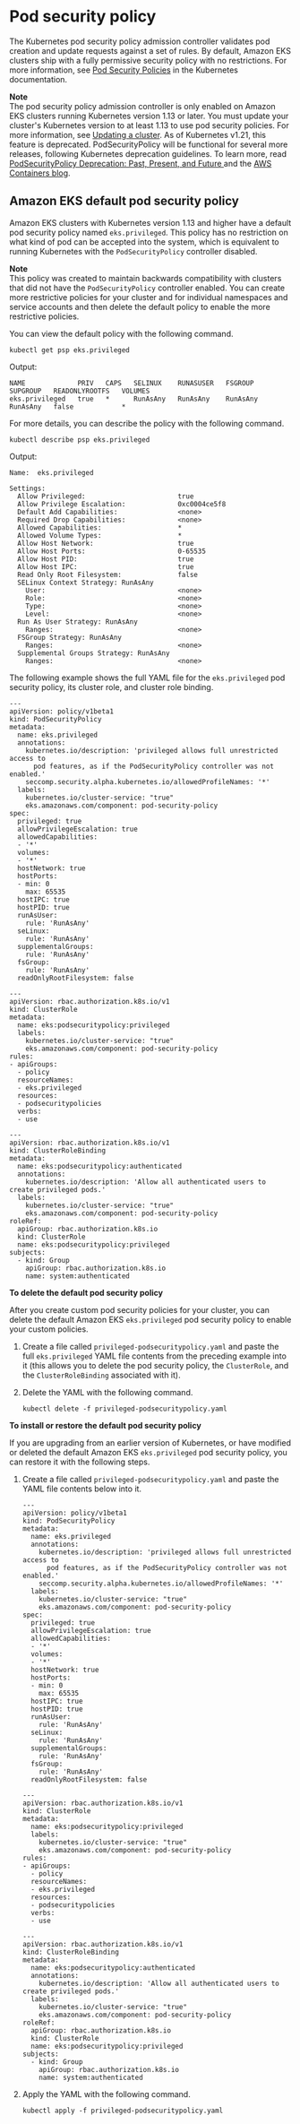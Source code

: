# Pod security policy<a name="pod-security-policy"></a>

The Kubernetes pod security policy admission controller validates pod creation and update requests against a set of rules\. By default, Amazon EKS clusters ship with a fully permissive security policy with no restrictions\. For more information, see [Pod Security Policies](https://kubernetes.io/docs/concepts/policy/pod-security-policy/) in the Kubernetes documentation\.

**Note**  
The pod security policy admission controller is only enabled on Amazon EKS clusters running Kubernetes version 1\.13 or later\. You must update your cluster's Kubernetes version to at least 1\.13 to use pod security policies\. For more information, see [Updating a cluster](update-cluster.md)\.
As of Kubernetes v1\.21, this feature is deprecated\. PodSecurityPolicy will be functional for several more releases, following Kubernetes deprecation guidelines\. To learn more, read [PodSecurityPolicy Deprecation: Past, Present, and Future ](https://kubernetes.io/blog/2021/04/06/podsecuritypolicy-deprecation-past-present-and-future)and the [AWS Containers blog](https://aws.amazon.com/blogs/containers/using-gatekeeper-as-a-drop-in-pod-security-policy-replacement-in-amazon-eks/)\.

## Amazon EKS default pod security policy<a name="default-psp"></a>

Amazon EKS clusters with Kubernetes version 1\.13 and higher have a default pod security policy named `eks.privileged`\. This policy has no restriction on what kind of pod can be accepted into the system, which is equivalent to running Kubernetes with the `PodSecurityPolicy` controller disabled\.

**Note**  
This policy was created to maintain backwards compatibility with clusters that did not have the `PodSecurityPolicy` controller enabled\. You can create more restrictive policies for your cluster and for individual namespaces and service accounts and then delete the default policy to enable the more restrictive policies\.

You can view the default policy with the following command\.

```
kubectl get psp eks.privileged
```

Output:

```
NAME             PRIV   CAPS   SELINUX    RUNASUSER   FSGROUP    SUPGROUP   READONLYROOTFS   VOLUMES
eks.privileged   true   *      RunAsAny   RunAsAny    RunAsAny   RunAsAny   false            *
```

For more details, you can describe the policy with the following command\.

```
kubectl describe psp eks.privileged
```

Output:

```
Name:  eks.privileged

Settings:
  Allow Privileged:                       true
  Allow Privilege Escalation:             0xc0004ce5f8
  Default Add Capabilities:               <none>
  Required Drop Capabilities:             <none>
  Allowed Capabilities:                   *
  Allowed Volume Types:                   *
  Allow Host Network:                     true
  Allow Host Ports:                       0-65535
  Allow Host PID:                         true
  Allow Host IPC:                         true
  Read Only Root Filesystem:              false
  SELinux Context Strategy: RunAsAny
    User:                                 <none>
    Role:                                 <none>
    Type:                                 <none>
    Level:                                <none>
  Run As User Strategy: RunAsAny
    Ranges:                               <none>
  FSGroup Strategy: RunAsAny
    Ranges:                               <none>
  Supplemental Groups Strategy: RunAsAny
    Ranges:                               <none>
```

The following example shows the full YAML file for the `eks.privileged` pod security policy, its cluster role, and cluster role binding\.

```
---
apiVersion: policy/v1beta1
kind: PodSecurityPolicy
metadata:
  name: eks.privileged
  annotations:
    kubernetes.io/description: 'privileged allows full unrestricted access to
      pod features, as if the PodSecurityPolicy controller was not enabled.'
    seccomp.security.alpha.kubernetes.io/allowedProfileNames: '*'
  labels:
    kubernetes.io/cluster-service: "true"
    eks.amazonaws.com/component: pod-security-policy
spec:
  privileged: true
  allowPrivilegeEscalation: true
  allowedCapabilities:
  - '*'
  volumes:
  - '*'
  hostNetwork: true
  hostPorts:
  - min: 0
    max: 65535
  hostIPC: true
  hostPID: true
  runAsUser:
    rule: 'RunAsAny'
  seLinux:
    rule: 'RunAsAny'
  supplementalGroups:
    rule: 'RunAsAny'
  fsGroup:
    rule: 'RunAsAny'
  readOnlyRootFilesystem: false

---
apiVersion: rbac.authorization.k8s.io/v1
kind: ClusterRole
metadata:
  name: eks:podsecuritypolicy:privileged
  labels:
    kubernetes.io/cluster-service: "true"
    eks.amazonaws.com/component: pod-security-policy
rules:
- apiGroups:
  - policy
  resourceNames:
  - eks.privileged
  resources:
  - podsecuritypolicies
  verbs:
  - use

---
apiVersion: rbac.authorization.k8s.io/v1
kind: ClusterRoleBinding
metadata:
  name: eks:podsecuritypolicy:authenticated
  annotations:
    kubernetes.io/description: 'Allow all authenticated users to create privileged pods.'
  labels:
    kubernetes.io/cluster-service: "true"
    eks.amazonaws.com/component: pod-security-policy
roleRef:
  apiGroup: rbac.authorization.k8s.io
  kind: ClusterRole
  name: eks:podsecuritypolicy:privileged
subjects:
  - kind: Group
    apiGroup: rbac.authorization.k8s.io
    name: system:authenticated
```

**To delete the default pod security policy**

After you create custom pod security policies for your cluster, you can delete the default Amazon EKS `eks.privileged` pod security policy to enable your custom policies\.

1. Create a file called `privileged-podsecuritypolicy.yaml` and paste the full `eks.privileged` YAML file contents from the preceding example into it \(this allows you to delete the pod security policy, the `ClusterRole`, and the `ClusterRoleBinding` associated with it\)\.

1. Delete the YAML with the following command\.

   ```
   kubectl delete -f privileged-podsecuritypolicy.yaml
   ```

**To install or restore the default pod security policy**

If you are upgrading from an earlier version of Kubernetes, or have modified or deleted the default Amazon EKS `eks.privileged` pod security policy, you can restore it with the following steps\.

1. Create a file called `privileged-podsecuritypolicy.yaml` and paste the YAML file contents below into it\.

   ```
   ---
   apiVersion: policy/v1beta1
   kind: PodSecurityPolicy
   metadata:
     name: eks.privileged
     annotations:
       kubernetes.io/description: 'privileged allows full unrestricted access to
         pod features, as if the PodSecurityPolicy controller was not enabled.'
       seccomp.security.alpha.kubernetes.io/allowedProfileNames: '*'
     labels:
       kubernetes.io/cluster-service: "true"
       eks.amazonaws.com/component: pod-security-policy
   spec:
     privileged: true
     allowPrivilegeEscalation: true
     allowedCapabilities:
     - '*'
     volumes:
     - '*'
     hostNetwork: true
     hostPorts:
     - min: 0
       max: 65535
     hostIPC: true
     hostPID: true
     runAsUser:
       rule: 'RunAsAny'
     seLinux:
       rule: 'RunAsAny'
     supplementalGroups:
       rule: 'RunAsAny'
     fsGroup:
       rule: 'RunAsAny'
     readOnlyRootFilesystem: false
   
   ---
   apiVersion: rbac.authorization.k8s.io/v1
   kind: ClusterRole
   metadata:
     name: eks:podsecuritypolicy:privileged
     labels:
       kubernetes.io/cluster-service: "true"
       eks.amazonaws.com/component: pod-security-policy
   rules:
   - apiGroups:
     - policy
     resourceNames:
     - eks.privileged
     resources:
     - podsecuritypolicies
     verbs:
     - use
   
   ---
   apiVersion: rbac.authorization.k8s.io/v1
   kind: ClusterRoleBinding
   metadata:
     name: eks:podsecuritypolicy:authenticated
     annotations:
       kubernetes.io/description: 'Allow all authenticated users to create privileged pods.'
     labels:
       kubernetes.io/cluster-service: "true"
       eks.amazonaws.com/component: pod-security-policy
   roleRef:
     apiGroup: rbac.authorization.k8s.io
     kind: ClusterRole
     name: eks:podsecuritypolicy:privileged
   subjects:
     - kind: Group
       apiGroup: rbac.authorization.k8s.io
       name: system:authenticated
   ```

1. Apply the YAML with the following command\.

   ```
   kubectl apply -f privileged-podsecuritypolicy.yaml
   ```